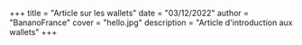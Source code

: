 +++
title = "Article sur les wallets"
date = "03/12/2022"
author = "BananoFrance"
cover = "hello.jpg"
description = "Article d'introduction aux wallets"
+++